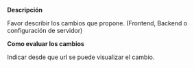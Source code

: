 **Descripción**

  Favor describir los cambios que propone. (Frontend, Backend o configuración de servidor)
  
**Como evaluar los cambios**

  Indicar desde que url se puede visualizar el cambio.
